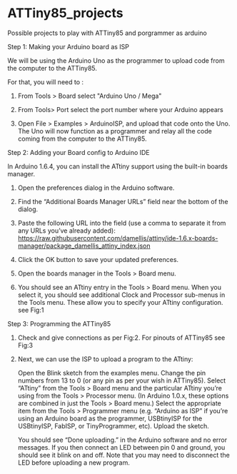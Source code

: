 # ATTiny85_projects
Possible projects to play with ATTiny85 and porgrammer as arduino




Step 1: Making your Arduino board as ISP

We will be using the Arduino Uno as the programmer to upload code from the computer to the ATTiny85.

For that, you will need to :

1. From Tools > Board select "Arduino Uno / Mega"

2. From Tools> Port select the port number where your Arduino appears

3. Open File > Examples > ArduinoISP, and upload that code onto the Uno. The Uno will now function as a programmer and relay all the code coming from the computer to the ATTiny85.


Step 2: Adding your Board config to Arduino IDE

In Arduino 1.6.4, you can install the ATtiny support using the built-in boards manager.

1. Open the preferences dialog in the Arduino software.

2. Find the “Additional Boards Manager URLs” field near the bottom of the dialog.

3. Paste the following URL into the field (use a comma to separate it from any URLs you’ve already added):
   https://raw.githubusercontent.com/damellis/attiny/ide-1.6.x-boards-manager/package_damellis_attiny_index.json

4. Click the OK button to save your updated preferences.

5. Open the boards manager in the Tools > Board menu.

6. You should see an ATtiny entry in the Tools > Board menu. When you select it, you should see additional Clock    and Processor sub-menus in the Tools menu. These allow you to specify your ATtiny configuration. see Fig:1


Step 3: Programming the ATTiny85

1. Check and give connections as per Fig:2. For pinouts of ATTiny85 see Fig:3

2. Next, we can use the ISP to upload a program to the ATtiny:

	Open the Blink sketch from the examples menu. Change the pin numbers from 13 to 0 (or any pin as per your wish in ATTiny85). Select “ATtiny” from the Tools > Board menu and the particular ATtiny you’re using from the Tools > Processor menu. (In Arduino 1.0.x, these options are combined in just the Tools > Board menu.)
Select the appropriate item from the Tools > Programmer menu (e.g. “Arduino as ISP” if you’re using an Arduino board as the programmer, USBtinyISP for the USBtinyISP, FabISP, or TinyProgrammer, etc).
Upload the sketch.

	You should see “Done uploading.” in the Arduino software and no error messages. If you then connect an LED between pin 0 and ground, you should see it blink on and off. Note that you may need to disconnect the LED before uploading a new program.
